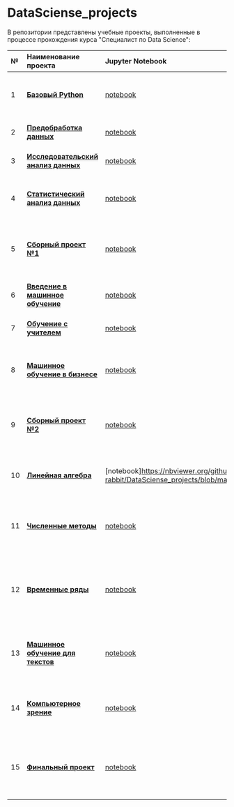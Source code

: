# DataSciense_projects

В репозитории представлены учебные проекты, выполненные в процессе прохождения курса "Специалист по Data Science":


| № | **Наименование проекта** | **Jupyter Notebook** | **Описание проекта** | **Стек** |  
|:--|:-----------|:---------------------|:-------------|:----------------|  
| 1 | [**Базовый Python**](https://github.com/following-the-rabbit/DataSciense_projects/blob/main/01_Base_Python/README.md) | [notebook](https://nbviewer.org/github/following-the-rabbit/DataSciense_projects/blob/main/01_Base_Python/big_cities_music_research.ipynb) | Исследование музыки больших городов на основе данных Яндекс.Музыка | - python<br>- pandas |
| 2 | [**Предобработка данных**](https://github.com/following-the-rabbit/DataSciense_projects/blob/main/02_Data_Preprocessing/README.md) | [notebook](https://nbviewer.org/github/following-the-rabbit/DataSciense_projects/blob/main/02_Data_Preprocessing/borrower_reliability_research.ipynb) | Исследование надежности заемщиков | - python<br>- pandas |
| 3 | [**Исследовательский анализ данных**](https://github.com/following-the-rabbit/DataSciense_projects/blob/main/03_Exploratory_Data_Analysis/README.md) | [notebook](https://nbviewer.org/github/following-the-rabbit/DataSciense_projects/blob/main/03_Exploratory_Data_Analysis/apartment_sales_research.ipynb) | Исследование объявлений о продаже квартир | - python<br>- pandas<br>- matplotlib |  
| 4 | [**Статистический анализ данных**](https://github.com/following-the-rabbit/DataSciense_projects/blob/main/04_Statistical_Data_Analysis/README.md) | [notebook](https://nbviewer.org/github/following-the-rabbit/DataSciense_projects/blob/main/04_Statistical_Data_Analysis/choice_of_mobile_tariff.ipynb) | Определение перспективного тарифа для телеком-компании | - python<br>- pandas<br>- numpy<br>- scipy<br>- matplotlib |  
| 5 | [**Сборный проект №1**](https://github.com/following-the-rabbit/DataSciense_projects/blob/main/05_Integreted_Project_1/README.md) | [notebook](https://nbviewer.org/github/following-the-rabbit/DataSciense_projects/blob/main/05_Integreted_Project_1/game_sales_analysis.ipynb) | Анализ видеоигр | - python<br>- pandas<br>- sklearn<br>- scipy<br>- matplotlib<br>- seaborn |  
| 6 | [**Введение в машинное обучение**](https://github.com/following-the-rabbit/DataSciense_projects/tree/main/06_Intro_to_Machine_Learning/README.md) | [notebook](https://nbviewer.org/github/following-the-rabbit/DataSciense_projects/blob/main/06_Intro_to_Machine_Learning/choosing__the_right_cellular_plan.ipynb) | Выбор подходящего тарифа сотовой связи | - python<br>- pandas<br>- sklearn |  
| 7 | [**Обучение с учителем**](https://github.com/following-the-rabbit/DataSciense_projects/blob/main/07_Supervised_Learning/README.md) | [notebook](https://nbviewer.org/github/following-the-rabbit/DataSciense_projects/blob/main/07_Supervised_Learning/churn_bank_clients.ipynb) | Отток клиентов банка | - python<br>- pandas<br>- sklearn |  
| 8 | [**Машинное обучение в бизнесе**](https://github.com/following-the-rabbit/DataSciense_projects/blob/main/08_Machine_Learning_in_Bisiness/README.md) | [notebook](https://nbviewer.org/github/following-the-rabbit/DataSciense_projects/blob/main/08_Machine_Learning_in_Bisiness/choice_oil_well_location.ipynb) | Выбор локации для нефтяной скважины | - python<br>- pandas<br>- numpy<br>- sklearn<br>- matplotlib<br>- seaborn |  
| 9 | [**Сборный проект №2**](https://github.com/following-the-rabbit/DataSciense_projects/blob/main/09_Integreted_Project_2/README.md) | [notebook](https://github.com/following-the-rabbit/DataSciense_projects/blob/main/09_Integreted_Project_2/recovery__gold_of_from_ore.ipynb) | Восстановление золота из руды | - python<br>- pandas<br>- numpy<br>- sklearn<br>- matplotlib<br>- seaborn |  
| 10 | [**Линейная алгебра**](https://github.com/following-the-rabbit/DataSciense_projects/tree/main/10_Linear_Algebra) | [notebook]https://nbviewer.org/github/following-the-rabbit/DataSciense_projects/blob/main/10_Linear_Algebra/protection_personal_data_clients.ipynb) | Защита персональных данных клиентов | - python<br>- pandas<br>- sklearn<br>- matplotlib<br>- seaborn |  
| 11 | [**Численные методы**](https://github.com/following-the-rabbit/DataSciense_projects/blob/main/11_Numerical_Methods/README.md) | [notebook](https://nbviewer.org/github/following-the-rabbit/DataSciense_projects/blob/main/11_Numerical_Methods/car_valuation.ipynb) | Определение стоимости автомобилей | - python<br>- pandas<br>- numpy<br>- sklearn<br>- lightgbm<br>- seaborn |  
| 12 | [**Временные ряды**](https://github.com/following-the-rabbit/DataSciense_projects/blob/main/12_Time_Series/README.md) | [notebook](https://nbviewer.org/github/following-the-rabbit/DataSciense_projects/blob/main/12_Time_Series/forecasting_taxi_orders.ipynb) | Прогнозирование заказов такси | - python<br>- pandas<br>- numpy<br>- sklearn<br>- statsmodels<br>- matplotlib<br>- seaborn |  
| 13 | [**Машинное обучение для текстов**](https://github.com/following-the-rabbit/DataSciense_projects/blob/main/13_Machine_Learning_for_Texts/README.md) | [notebook](https://nbviewer.org/github/following-the-rabbit/DataSciense_projects/blob/main/13_Machine_Learning_for_Texts/detection_of_toxic_comments.ipynb) | Поиск токсичных комментариев | - python<br>- pandas<br>- numpy<br>- sklearn<br>- nltk<br>- seaborn |
| 14 | [**Компьютерное зрение**](https://github.com/following-the-rabbit/DataSciense_projects/tree/main/14_Computer_Vision/README.md) | [notebook](https://nbviewer.org/github/following-the-rabbit/DataSciense_projects/blob/main/14_Computer_Vision/determining_the_age_of_buyers.ipynb) | Определение возраста покупателей | - python<br>- pandas<br>- matplotlib<br>- seaborn<br>- tensorflow | 
| 15 | [**Финальный проект**](https://github.com/following-the-rabbit/DataSciense_projects/blob/main/15_Final_Project/README.md) | [notebook](https://nbviewer.org/github/following-the-rabbit/DataSciense_projects/blob/main/15_Final_Project/customer_churn_forecast.ipynb) | Прогнозирование оттока клиентов | - python<br>- pandas<br>- numpy<br>- sklearn<br>- matplotlib<br>- seaborn<br>- catboost |
